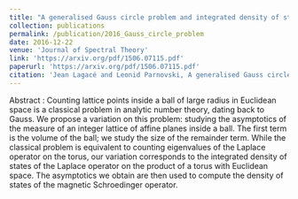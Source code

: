 ```yaml
---
title: "A generalised Gauss circle problem and integrated density of states (with [Leonid Parnovski](http://www.homepages.ucl.ac.uk/~ucahlep/))"
collection: publications
permalink: /publication/2016_Gauss_circle_problem
date: 2016-12-22
venue: 'Journal of Spectral Theory'
link: 'https://arxiv.org/pdf/1506.07115.pdf'
paperurl: 'https://arxiv.org/pdf/1506.07115.pdf'
citation: 'Jean Lagacé and Leonid Parnovski, A generalised Gauss circle problem and integrated density of states, <i>Journal of Spectral Theory</i>. 4:(6), pp. 859-879, 2016.'
---
```


Abstract : Counting lattice points inside a ball of large radius in Euclidean space is a classical problem in analytic number theory, dating back to Gauss. We propose a variation on this problem: studying the asymptotics of the measure of an integer lattice of affine planes inside a ball. The first term is the volume of the ball; we study the size of the remainder term. While the classical problem is equivalent to counting eigenvalues of the Laplace operator on the torus, our variation corresponds to the integrated density of states of the Laplace operator on the product of a torus with Euclidean space. The asymptotics we obtain are then used to compute the density of states of the magnetic Schroedinger operator.
